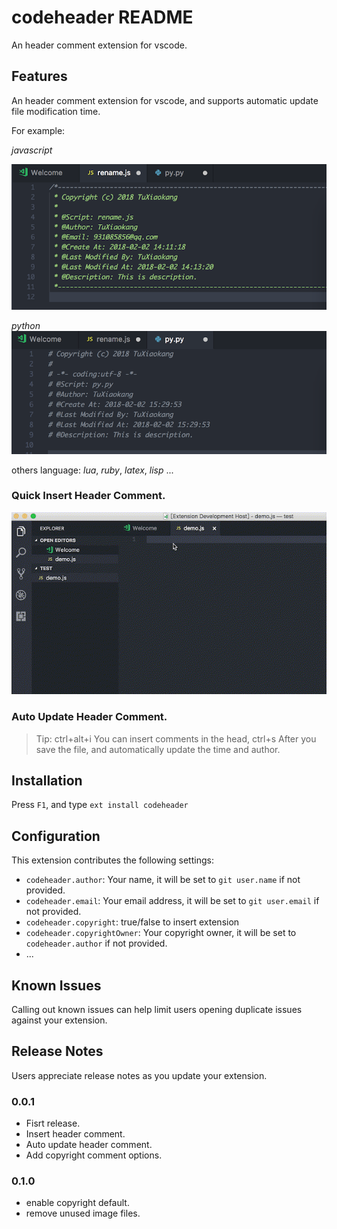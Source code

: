 # codeheader README

An header comment extension for vscode.

## Features

An header comment extension for vscode, and supports automatic update file modification time.

For example:

*javascript*

![feature 3](https://github.com/TuXiaokang/codeheader/raw/master/features/feature-3.png)

*python*
![feature 3](https://github.com/TuXiaokang/codeheader/raw/master/features/feature-4.png)


others language: *lua*, *ruby*, *latex*, *lisp* ...

### Quick Insert Header Comment.
![feature 1](https://github.com/TuXiaokang/codeheader/raw/master/features/feature-1.gif)



### Auto Update Header Comment.

<!-- ![feature 2](features/feature-2.gif) -->

> Tip: ctrl+alt+i You can insert comments in the head, ctrl+s After you save the file, and automatically update the time and author.

## Installation

Press `F1`, and type `ext install codeheader`


## Configuration


This extension contributes the following settings:

* `codeheader.author`: Your name, it will be set to `git user.name` if not provided.
* `codeheader.email`: Your email address, it will be set to `git user.email` if not provided.
* `codeheader.copyright`: true/false to insert  extension
* `codeheader.copyrightOwner`: Your copyright owner, it will be set to `codeheader.author` if not provided.
* ...


## Known Issues

Calling out known issues can help limit users opening duplicate issues against your extension.

## Release Notes

Users appreciate release notes as you update your extension.

### 0.0.1

- Fisrt release.
- Insert header comment.
- Auto update header comment.
- Add copyright comment options.

### 0.1.0

- enable copyright default.
- remove unused image files.